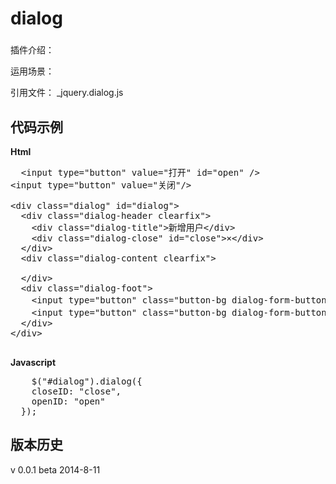 dialog
======

### 

  插件介绍：
  
  运用场景：
  
  引用文件： _jquery.dialog.js


代码示例
---------
 **Html**
 <pre>
  &lt;input type="button" value="打开" id="open" /&gt;
&lt;input type="button" value="关闭"/&gt;

&lt;div class="dialog" id="dialog"&gt;
  &lt;div class="dialog-header clearfix"&gt;
    &lt;div class="dialog-title"&gt;新增用户&lt;/div&gt;
    &lt;div class="dialog-close" id="close"&gt;&times;&lt;/div&gt;        
  &lt;/div&gt;
  &lt;div class="dialog-content clearfix"&gt;        
      
  &lt;/div&gt;    
  &lt;div class="dialog-foot"&gt;
    &lt;input type="button" class="button-bg dialog-form-button mr30" value="提交"/&gt;
    &lt;input type="button" class="button-bg dialog-form-button" value="取消"/&gt;
  &lt;/div&gt;
&lt;/div&gt; 
	</pre>


**Javascript**
<pre>
	$("#dialog").dialog({
    closeID: "close",
    openID: "open"
  }); 
</pre>

版本历史
--------
v 0.0.1     beta    2014-8-11
